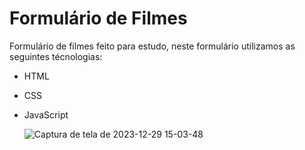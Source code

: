 # Formulário de Filmes

Formulário de filmes feito para estudo, neste formulário utilizamos as seguintes técnologias:

- HTML
- CSS
- JavaScript


  ![Captura de tela de 2023-12-29 15-03-48](https://github.com/carolina-mcd/formulario-filmes/assets/82965208/f3f94c93-647b-4ed1-b2b5-b9503a67fccf)
